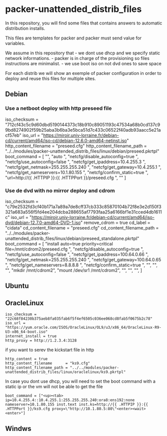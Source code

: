 # packer-unattended_distrib_files

In this repository, you will find some files that contains answers to automatic distribution installs.

This files are templates for packer and packer must send value for variables.

We assume in this repository that
    - we dont use dhcp and we specify static network informations.
    - packer is in charge of the provisioning so files instructions are minimalist.
    - we use boot iso on not dvd ones to save space

For each distrib we will show an exemple of packer configuration in order to deploy and reuse this files for multiple sites.

## Debian

### Use a netboot deploy with http preseed file
iso_checksum = "712cf43c5c9d60dbd5190144373c18b910c89051193c47534a68b0cd137c99bd8274902f59b25aba3b6ba3e5bca51d7c433c06522f40adb93aacc5e21acf57eb"
iso_url      = "https://miroir.univ-lorraine.fr/debian-cd/current/amd64/iso-cd/debian-12.6.0-amd64-netinst.iso"
http_content_filename      = "preseed.cfg"
http_content_filename_path = "../../modules/packer-unattended_distrib_files/linux/debian/preseed.pkrtpl"
boot_command = [
  "<esc><wait>",
  "auto <wait>",
  "netcfg/disable_autoconfig=true ",
  "netcfg/use_autoconfig=false ",
  "netcfg/get_ipaddress=10.4.255.3 ",
  "netcfg/get_netmask=255.255.255.240 ",
  "netcfg/get_gateway=10.4.255.1 ",
  "netcfg/get_nameservers=10.1.80.155 ",
  "netcfg/confirm_static=true <wait>",
  "url=http://{{ .HTTPIP }}:{{ .HTTPPort }}/preseed.cfg <wait>",
  "<enter><wait>"
]


### Use de dvd with no mirror deploy and cdrom
iso_checksum = "c79e2532fd3cf40b171a7a89a7de8cff37cb333c85870104b72f8e3e2d150f3321a683a556f5fd4ee204dcba288655af7793faa25a6166bf1e31cced4db1611c"
iso_url      = "https://miroir.univ-lorraine.fr/debian-cd/current/amd64/iso-dvd/debian-12.7.0-amd64-DVD-1.iso"
remove_cdrom = true
cd_label = "cidata"
cd_content_filename = "preseed.cfg"
cd_content_filename_path = "../../modules/packer-unattended_distrib_files/linux/debian/preseed_standalone.pkrtpl"
boot_command =  [
  "<esc><wait>install <wait>auto=true priority=critical file=/mnt/cdrom2/preseed.cfg <wait>",
  "netcfg/disable_autoconfig=true ",
  "netcfg/use_autoconfig=false ",
  "netcfg/get_ipaddress=100.64.0.66 ",
  "netcfg/get_netmask=255.255.255.240 ",
  "netcfg/get_gateway=100.64.0.65 ",
  "netcfg/get_nameservers=8.8.8.8 ",
  "netcfg/confirm_static=true <wait>",
  "<wait><enter><wait5>",
  "<leftAltOn><f2><leftAltOff>",
  "<wait><enter><wait>",
  "mkdir /mnt/cdrom2<enter><wait>",
  "mount /dev/sr1 /mnt/cdrom2<enter><wait>",
  "<leftAltOn><f1><leftAltOff><wait>",
  "<enter><wait><enter><wait>",
  "<down><down><down><down><enter>",
]

## Ubuntu



## OracleLinux


    iso_checksum = "22c68f84230b375aeb8fa035fab6f5f4ef6505c036ee068cd8fab5f0675b2c78"
    iso_url = "https://yum.oracle.com/ISOS/OracleLinux/OL9/u3/x86_64/OracleLinux-R9-U3-x86_64-boot.iso"
    internet_install = true
    http_proxy = http://1.2.3.4:3128

if you want to serev the kickstart file in http

    http_content = true
    http_content_filename      = "ks9.cfg"
    http_content_filename_path = "../../modules/packer-unattended_distrib_files/linux/oraclelinux/ks9.pkrtpl"

In case you dont use dhcp, you will need to set the boot command with a static ip or the vm will not be able to get the file

    boot_command = ["<up><tab> ip=10.4.255.4::10.4.255.1:255.255.255.240:ora8:ens192:none nameserver=10.1.80.155 inst.text inst.ks=http://{{ .HTTPIP }}:{{ .HTTPPort }}/ks9.cfg proxy=\"http://10.1.80.5:80\"<enter><wait><enter>"]

## Windws
